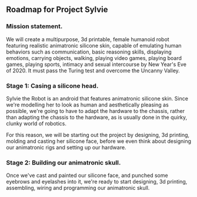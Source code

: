 ## Roadmap for Project Sylvie

### Mission statement. 
We will create a multipurpose, 3d printable, female humanoid robot featuring realistic animatronic silicone skin, 
capable of emulating human behaviors such as communication, basic reasoning skills, displaying emotions, carrying objects, walking, playing video games, playing board games, playing sports, intimacy and sexual intercourse by New Year's Eve of 2020. It must pass the Turing test and overcome the Uncanny Valley.

### Stage 1: Casing a silicone head.

Sylvie the Robot is an android that features animatronic silicone skin. Since we're modelling her to look as 
human and aesthetically pleasing as possible, we're going to have to adapt the hardware to the chassis, rather than adapting
the chassis to the hardware, as is usually done in the quirky, clunky world of robotics.

For this reason, we will be starting out the project by designing, 3d printing, molding and casting her silicone face, 
before we even think about designing our animatronic rigs and setting up our hardware.

### Stage 2: Building our animatronic skull.

Once we've cast and painted our silicone face, and punched some eyebrows and eyelashes into it, we're ready to start designing, 3d printing, assembling, wiring and programming our animatronic skull.
